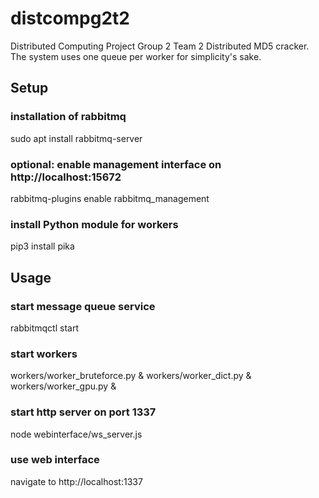 # distcompg2t2
Distributed Computing Project Group 2 Team 2
Distributed MD5 cracker. The system uses one queue per worker for  simplicity's sake.

## Setup
### installation of rabbitmq
sudo apt install rabbitmq-server
### optional: enable management interface on http://localhost:15672
rabbitmq-plugins enable rabbitmq_management
### install Python module for workers
pip3 install pika


## Usage
### start message queue service
rabbitmqctl start

### start workers
workers/worker_bruteforce.py &
workers/worker_dict.py &
workers/worker_gpu.py &

### start http server on port 1337
node webinterface/ws_server.js

### use web interface
navigate to http://localhost:1337